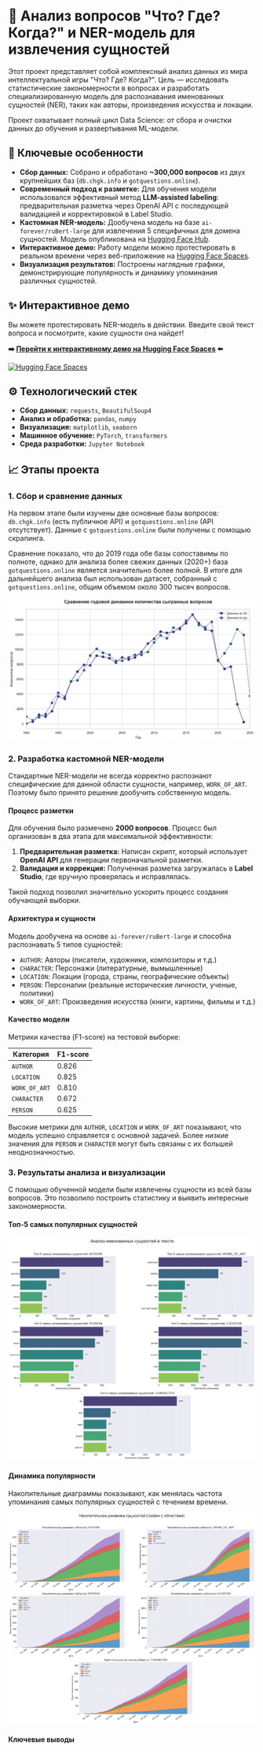 # 🧠 Анализ вопросов "Что? Где? Когда?" и NER-модель для извлечения сущностей

Этот проект представляет собой комплексный анализ данных из мира интеллектуальной игры "Что? Где? Когда?". Цель — исследовать статистические закономерности в вопросах и разработать специализированную модель для распознавания именованных сущностей (NER), таких как авторы, произведения искусства и локации.

Проект охватывает полный цикл Data Science: от сбора и очистки данных до обучения и развертывания ML-модели.

## 🚀 Ключевые особенности

*   **Сбор данных:** Собрано и обработано **~300,000 вопросов** из двух крупнейших баз (`db.chgk.info` и `gotquestions.online`).
*   **Современный подход к разметке:** Для обучения модели использовался эффективный метод **LLM-assisted labeling**: предварительная разметка через OpenAI API с последующей валидацией и корректировкой в Label Studio.
*   **Кастомная NER-модель:** Дообучена модель на базе `ai-forever/ruBert-large` для извлечения 5 специфичных для домена сущностей. Модель опубликована на [Hugging Face Hub](https://huggingface.co/borisMI/chgk_ner_model).
*   **Интерактивное демо:** Работу модели можно протестировать в реальном времени через веб-приложение на [Hugging Face Spaces](https://huggingface.co/spaces/borisMI/ChGK_NER_demo).
*   **Визуализация результатов:** Построены наглядные графики, демонстрирующие популярность и динамику упоминания различных сущностей.

## ✨ Интерактивное демо

Вы можете протестировать NER-модель в действии. Введите свой текст вопроса и посмотрите, какие сущности она найдет!

**➡️ [Перейти к интерактивному демо на Hugging Face Spaces](https://huggingface.co/spaces/borisMI/ChGK_NER_demo) ⬅️**

[![Hugging Face Spaces](https://img.shields.io/badge/%F0%9F%A4%97%20Hugging%20Face-Spaces-blue)](https://huggingface.co/spaces/borisMI/ChGK_NER_demo)

## ⚙️ Технологический стек

*   **Сбор данных:** `requests`, `BeautifulSoup4`
*   **Анализ и обработка:** `pandas`, `numpy`
*   **Визуализация:** `matplotlib`, `seaborn`
*   **Машинное обучение:** `PyTorch`, `transformers`
*   **Среда разработки:** `Jupyter Notebook`

## 📈 Этапы проекта

### 1. Сбор и сравнение данных

На первом этапе были изучены две основные базы вопросов: `db.chgk.info` (есть публичное API) и `gotquestions.online` (API отсутствует). Данные с `gotquestions.online` были получены с помощью скрапинга.

Сравнение показало, что до 2019 года обе базы сопоставимы по полноте, однако для анализа более свежих данных (2020+) база `gotquestions.online` является значительно более полной. В итоге для дальнейшего анализа был использован датасет, собранный с `gotquestions.online`, общим объемом около 300 тысяч вопросов.

![Сравнение баз](results/images/gq_vs_db.png)

### 2. Разработка кастомной NER-модели

Стандартные NER-модели не всегда корректно распознают специфические для данной области сущности, например, `WORK_OF_ART`. Поэтому было принято решение дообучить собственную модель.

#### Процесс разметки

Для обучения было размечено **2000 вопросов**. Процесс был организован в два этапа для максимальной эффективности:
1.  **Предварительная разметка:** Написан скрипт, который использует **OpenAI API** для генерации первоначальной разметки.
2.  **Валидация и коррекция:** Полученная разметка загружалась в **Label Studio**, где вручную проверялась и исправлялась.

Такой подход позволил значительно ускорить процесс создания обучающей выборки.

#### Архитектура и сущности

Модель дообучена на основе `ai-forever/ruBert-large` и способна распознавать 5 типов сущностей:
*   `AUTHOR`: Авторы (писатели, художники, композиторы и т.д.)
*   `CHARACTER`: Персонажи (литературные, вымышленные)
*   `LOCATION`: Локации (города, страны, географические объекты)
*   `PERSON`: Персоналии (реальные исторические личности, ученые, политики)
*   `WORK_OF_ART`: Произведения искусства (книги, картины, фильмы и т.д.)

#### Качество модели

Метрики качества (F1-score) на тестовой выборке:

| Категория     | F1-score |
|---------------|----------|
| `AUTHOR`      | 0.826    |
| `LOCATION`    | 0.825    |
| `WORK_OF_ART` | 0.810    |
| `CHARACTER`   | 0.672    |
| `PERSON`      | 0.625    |

Высокие метрики для `AUTHOR`, `LOCATION` и `WORK_OF_ART` показывают, что модель успешно справляется с основной задачей. Более низкие значения для `PERSON` и `CHARACTER` могут быть связаны с их большей неоднозначностью.

### 3. Результаты анализа и визуализации

С помощью обученной модели были извлечены сущности из всей базы вопросов. Это позволило построить статистику и выявить интересные закономерности.

#### Топ-5 самых популярных сущностей
![Топ-5 авторов](results/images/ner_top.png)


#### Динамика популярности

Накопительные диаграммы показывают, как менялась частота упоминания самых популярных сущностей с течением времени.

![Динамика авторов](results/images/ner_top_time.png)

#### Ключевые выводы


